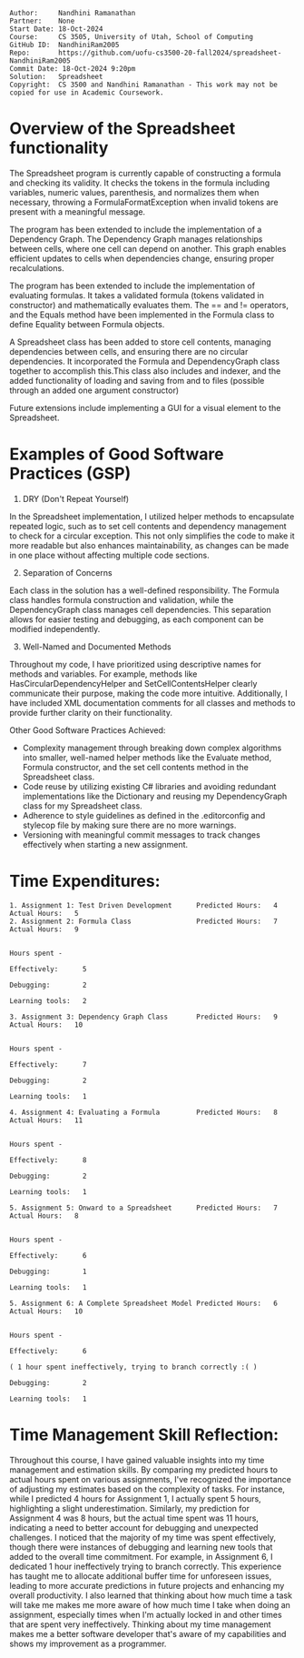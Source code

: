 ```
Author:     Nandhini Ramanathan
Partner:    None
Start Date: 18-Oct-2024
Course:     CS 3505, University of Utah, School of Computing
GitHub ID:  NandhiniRam2005
Repo:       https://github.com/uofu-cs3500-20-fall2024/spreadsheet-NandhiniRam2005
Commit Date: 18-Oct-2024 9:20pm
Solution:   Spreadsheet
Copyright:  CS 3500 and Nandhini Ramanathan - This work may not be copied for use in Academic Coursework.
```

# Overview of the Spreadsheet functionality

The Spreadsheet program is currently capable of constructing a formula and checking its validity.
It checks the tokens in the formula including variables, numeric values, parenthesis, and normalizes 
them when necessary, throwing a FormulaFormatException when invalid tokens are present with a meaningful message.

The program has been extended to include the implementation of a Dependency Graph. The Dependency Graph
manages relationships between cells, where one cell can depend on another. This graph enables efficient 
updates to cells when dependencies change, ensuring proper recalculations.

The program has been extended to include the implementation of evaluating formulas. It takes a validated
formula (tokens validated in constructor) and mathematically evaluates them. The == and != operators, and 
the Equals method have been implemented in the Formula class to define Equality between Formula objects.

A Spreadsheet class has been added to store cell contents, managing dependencies between cells, and 
ensuring there are no circular dependencies. It incorporated the Formula and DependencyGraph class together 
to accomplish this.This class also includes and indexer, and the added functionality of loading and saving
from and to files (possible through an added one argument constructor)

Future extensions include implementing a GUI for a visual element to the Spreadsheet.

# Examples of Good Software Practices (GSP)

1. DRY (Don't Repeat Yourself)

In the Spreadsheet implementation, I utilized helper methods to encapsulate repeated logic, such as to set cell contents
and dependency management to check for a circular exception. This not only simplifies the code to make it more readable 
but also enhances maintainability, as changes can be made in one place without affecting multiple code sections.

2. Separation of Concerns

Each class in the solution has a well-defined responsibility. The Formula class handles formula construction and validation, 
while the DependencyGraph class manages cell dependencies. This separation allows for easier testing and debugging, as each 
component can be modified independently.

3. Well-Named and Documented Methods

Throughout my code, I have prioritized using descriptive names for methods and variables. For example, methods like 
HasCircularDependencyHelper and SetCellContentsHelper clearly communicate their purpose, making the code more intuitive. Additionally, 
I have included XML documentation comments for all classes and methods to provide further clarity on their functionality.

Other Good Software Practices Achieved:

- Complexity management through breaking down complex algorithms into smaller, well-named helper methods like the Evaluate method, 
  Formula constructor, and the set cell contents method in the Spreadsheet class.
- Code reuse by utilizing existing C# libraries and avoiding redundant implementations like the Dictionary and reusing my DependencyGraph 
  class for my Spreadsheet class.
- Adherence to style guidelines as defined in the .editorconfig and stylecop file by making sure there are no more warnings.
- Versioning with meaningful commit messages to track changes effectively when starting a new assignment.

# Time Expenditures:

    1. Assignment 1: Test Driven Development      Predicted Hours:   4        Actual Hours:   5
    2. Assignment 2: Formula Class                Predicted Hours:   7        Actual Hours:   9

                                                                              Hours spent -
                                                                                Effectively:      5  
                                                                                Debugging:        2
                                                                                Learning tools:   2

    3. Assignment 3: Dependency Graph Class       Predicted Hours:   9        Actual Hours:   10

                                                                              Hours spent -
                                                                                Effectively:      7    
                                                                                Debugging:        2   
                                                                                Learning tools:   1

    4. Assignment 4: Evaluating a Formula         Predicted Hours:   8        Actual Hours:   11

                                                                              Hours spent -
                                                                                Effectively:      8    
                                                                                Debugging:        2   
                                                                                Learning tools:   1

    5. Assignment 5: Onward to a Spreadsheet      Predicted Hours:   7        Actual Hours:   8

                                                                              Hours spent -
                                                                                Effectively:      6    
                                                                                Debugging:        1   
                                                                                Learning tools:   1

    5. Assignment 6: A Complete Spreadsheet Model Predicted Hours:   6        Actual Hours:   10

                                                                              Hours spent -
                                                                                Effectively:      6 
                                                                                ( 1 hour spent ineffectively, trying to branch correctly :( )    
                                                                                Debugging:        2   
                                                                                Learning tools:   1

 # Time Management Skill Reflection:

  Throughout this course, I have gained valuable insights into my time management and estimation skills. By comparing my predicted hours to actual 
  hours spent on various assignments, I've recognized the importance of adjusting my estimates based on the complexity of tasks. For instance, while 
  I predicted 4 hours for Assignment 1, I actually spent 5 hours, highlighting a slight underestimation. Similarly, my prediction for Assignment 4 
  was 8 hours, but the actual time spent was 11 hours, indicating a need to better account for debugging and unexpected challenges. I noticed that 
  the majority of my time was spent effectively, though there were instances of debugging and learning new tools that added to the overall time 
  commitment. For example, in Assignment 6, I dedicated 1 hour ineffectively trying to branch correctly. This experience has taught me to allocate 
  additional buffer time for unforeseen issues, leading to more accurate predictions in future projects and enhancing my overall productivity. I also
  learned that thinking about how much time a task will take me makes me more aware of how much time I take when doing an assignment, especially
  times when I'm actually locked in and other times that are spent very ineffectively. Thinking about my time management makes me a better software
  developer that's aware of my capabilities and shows my improvement as a programmer.
                                                             
